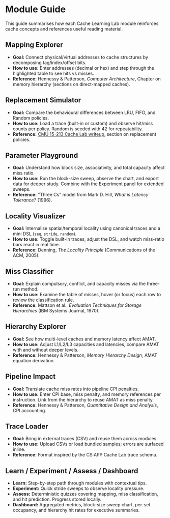 # Module Guide

This guide summarises how each Cache Learning Lab module reinforces cache concepts and references useful reading material.

## Mapping Explorer
- **Goal:** Connect physical/virtual addresses to cache structures by decomposing tag/index/offset bits.
- **How to use:** Enter addresses (decimal or hex) and step through the highlighted table to see hits vs misses.
- **Reference:** Hennessy & Patterson, *Computer Architecture*, Chapter on memory hierarchy (sections on direct-mapped caches).

## Replacement Simulator
- **Goal:** Compare the behavioural differences between LRU, FIFO, and Random policies.
- **How to use:** Load a trace (built-in or custom) and observe hit/miss counts per policy. Random is seeded with 42 for repeatability.
- **Reference:** [CMU 15-213 Cache Lab writeup](http://csapp.cs.cmu.edu/), section on replacement policies.

## Parameter Playground
- **Goal:** Understand how block size, associativity, and total capacity affect miss ratio.
- **How to use:** Run the block-size sweep, observe the chart, and export data for deeper study. Combine with the Experiment panel for extended sweeps.
- **Reference:** "Three Cs" model from Mark D. Hill, *What is Latency Tolerance?* (1996).

## Locality Visualizer
- **Goal:** Internalise spatial/temporal locality using canonical traces and a mini DSL (`seq`, `stride`, `random`).
- **How to use:** Toggle built-in traces, adjust the DSL, and watch miss-ratio bars react in real time.
- **Reference:** Denning, *The Locality Principle* (Communications of the ACM, 2005).

## Miss Classifier
- **Goal:** Explain compulsory, conflict, and capacity misses via the three-run method.
- **How to use:** Examine the table of misses, hover (or focus) each row to review the classification rule.
- **Reference:** Mattson et al., *Evaluation Techniques for Storage Hierarchies* (IBM Systems Journal, 1970).

## Hierarchy Explorer
- **Goal:** See how multi-level caches and memory latency affect AMAT.
- **How to use:** Adjust L1/L2/L3 capacities and latencies, compare AMAT with and without deeper levels.
- **Reference:** Hennessy & Patterson, *Memory Hierarchy Design*, AMAT equation derivation.

## Pipeline Impact
- **Goal:** Translate cache miss rates into pipeline CPI penalties.
- **How to use:** Enter CPI base, miss penalty, and memory references per instruction. Link from the hierarchy to reuse AMAT as miss penalty.
- **Reference:** Hennessy & Patterson, *Quantitative Design and Analysis*, CPI accounting.

## Trace Loader
- **Goal:** Bring in external traces (CSV) and reuse them across modules.
- **How to use:** Upload CSVs or load bundled samples; errors are surfaced inline.
- **Reference:** Format inspired by the CS:APP Cache Lab trace schema.

## Learn / Experiment / Assess / Dashboard
- **Learn:** Step-by-step path through modules with contextual tips.
- **Experiment:** Quick stride sweeps to observe locality pressure.
- **Assess:** Deterministic quizzes covering mapping, miss classification, and hit prediction. Progress stored locally.
- **Dashboard:** Aggregated metrics, block-size sweep chart, per-set occupancy, and hierarchy hit rates for executive summaries.
